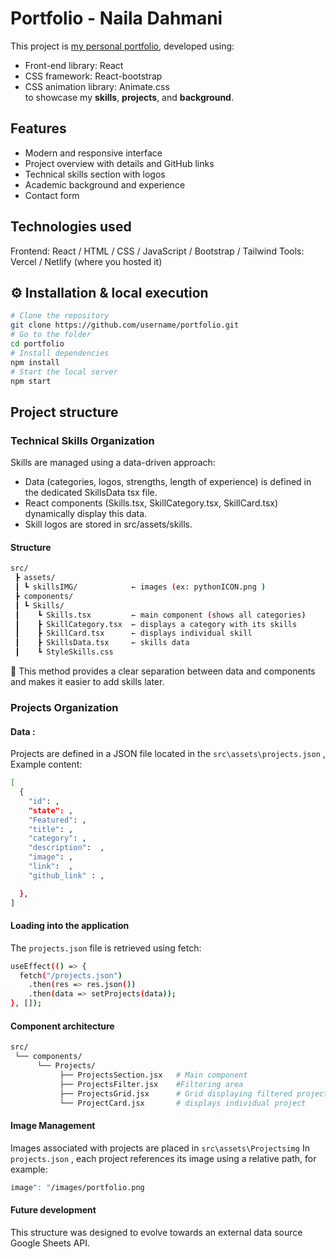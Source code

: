 # Portfolio - Naila Dahmani

This project is [my personal portfolio](https://mon-site.com), developed using:
- Front-end library: React
- CSS framework: React-bootstrap
- CSS animation library: Animate.css <br>
to showcase my **skills**, **projects**, and **background**.

## Features

- Modern and responsive interface
- Project overview with details and GitHub links
- Technical skills section with logos
- Academic background and experience
- Contact form

## Technologies used

Frontend: React / HTML / CSS / JavaScript / Bootstrap / Tailwind 
Tools: Vercel / Netlify (where you hosted it)


## ⚙️ Installation & local execution
```bash
# Clone the repository
git clone https://github.com/username/portfolio.git
# Go to the folder
cd portfolio
# Install dependencies
npm install
# Start the local server
npm start
```

## Project structure 

### Technical Skills Organization

Skills are managed using a data-driven approach:
- Data (categories, logos, strengths, length of experience) is defined in the dedicated SkillsData tsx file.
- React components (Skills.tsx, SkillCategory.tsx, SkillCard.tsx) dynamically display this data.
- Skill logos are stored in src/assets/skills.

#### Structure 
```bash 
src/
 ┣ assets/
 ┃ ┗ skillsIMG/            ← images (ex: pythonICON.png )
 ┣ components/
 ┃ ┗ Skills/ 
 ┃    ┗ Skills.tsx         ← main component (shows all categories)
 ┃    ┣ SkillCategory.tsx  ← displays a category with its skills
 ┃    ┣ SkillCard.tsx      ← displays individual skill
 ┃    ┣ SkillsData.tsx     ← skills data
 ┃    ┗ StyleSkills.css 
 ```   
🔹 This method provides a clear separation between data and components and makes it easier to add skills later.



### Projects Organization
#### Data  :
Projects are defined in a JSON file located in the `src\assets\projects.json` , Example content:
```bash
[
  {
    "id": , 
    "state": , 
    "Featured": ,
    "title": ,
    "category": ,
    "description":  ,
    "image": ,
    "link":  ,
    "github_link" : , 

  },
]
```
#### Loading into the application
The `projects.json` file is retrieved using fetch:
```bash
useEffect(() => {
  fetch("/projects.json")
    .then(res => res.json())
    .then(data => setProjects(data));
}, []);
```
#### Component architecture
```bash
src/
 └── components/
      └── Projects/
           ├── ProjectsSection.jsx   # Main component 
           ├── ProjectsFilter.jsx    #Filtering area
           ├── ProjectsGrid.jsx      # Grid displaying filtered projects
           └── ProjectCard.jsx       # displays individual project
```
#### Image Management 
Images associated with projects are placed in `src\assets\Projectsimg`
In `projects.json` , each project references its image using a relative path, for example: 
```bash
image": "/images/portfolio.png
```

#### Future development
This structure was designed to evolve towards an external data source Google Sheets API.